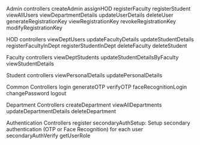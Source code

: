 Admin controllers
    createAdmin
    assignHOD
    registerFaculty
    registerStudent
    viewAllUsers
    viewDepartmentDetails
    updateUserDetails
    deleteUser
    generateRegistrationKey
    viewRegistrationKey
    revokeRegistrationKey
    modifyRegistrationKey

HOD controllers
    viewDeptUsers
    updateFacultyDetails
    updateStudentDetails
    registerFacultyInDept
    registerStudentInDept
    deleteFaculty
    deleteStudent

Faculty controllers
    viewDeptStudents
    updateStudentDetailsByFaculty
    viewStudentDetails

Student controllers
    viewPersonalDetails
    updatePersonalDetails


Common Controllers
    login
    generateOTP
    verifyOTP
    faceRecognitionLogin
    changePassword
    logout


Department Controllers
    createDepartment
    viewAllDepartments
    updateDepartmentDetails
    deleteDepartment

Authentication Controllers
    register
    secondaryAuthSetup: Setup secondary authentication (OTP or Face Recognition) for each user
    secondaryAuthVerify
    getUserRole


